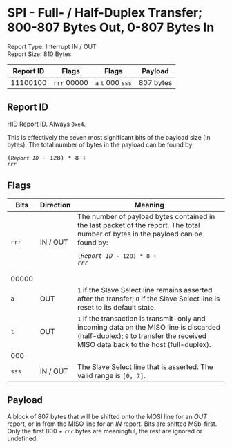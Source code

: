 
# SPI - Full- / Half-Duplex Transfer; 800-807 Bytes Out, 0-807 Bytes In
Report Type: Interrupt IN / OUT<br />
Report Size: 810 Bytes

| Report ID | Flags | Flags | Payload |
|-----------|-------|-------|---------|
| 11100100 | `rrr`&nbsp;00000 | `a`&nbsp;`t`&nbsp;000&nbsp;`sss` | 807 bytes |

## Report ID
HID Report ID.  Always `0xe4`.

This is effectively the seven most significant bits of the payload size (in bytes).  The total number of bytes in the payload can be found by: <pre>(*`Report ID`* - 128) * 8 + *`rrr`*</pre>

## Flags
| Bits  | Direction | Meaning |
|-------|-----------|---------|
| `rrr` | IN / OUT  | The number of payload bytes contained in the last packet of the report.  The total number of bytes in the payload can be found by: <pre>(*`Report ID`* - 128) * 8 + *`rrr`*</pre> |
| 00000 |          |                                                                       |
| `a`   | OUT      | `1` if the Slave Select line remains asserted after the transfer; `0` if the Slave Select line is reset to its default state. |
| `t`   | OUT      | `1` if the transaction is transmit-only and incoming data on the MISO line is discarded (half-duplex); `0` to transfer the received MISO data back to the host (full-duplex). |
| 000   |          |                                                                       |
| `sss` | IN / OUT | The Slave Select line that is asserted.  The valid range is `[0, 7]`. |

## Payload
A block of 807 bytes that will be shifted onto the MOSI line for an *OUT* report, or in from the MISO line for an *IN* report.  Bits are shifted MSb-first.  Only the first 800 + *`rrr`* bytes are meaningful, the rest are ignored or undefined.
